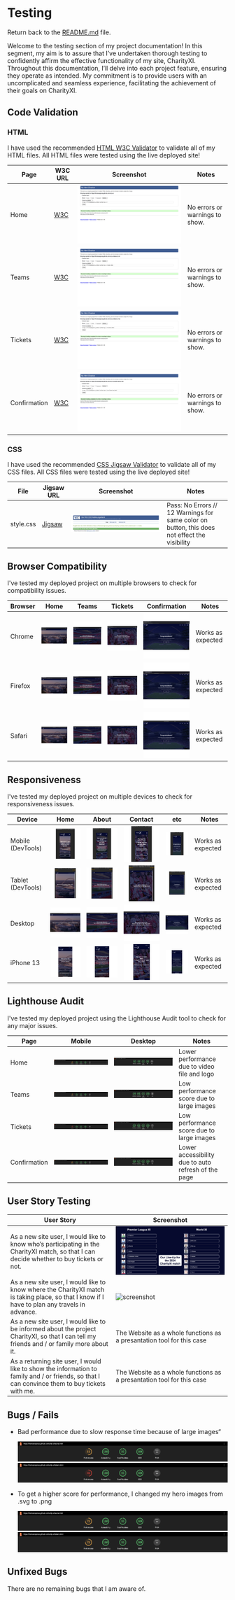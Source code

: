# Testing

Return back to the [README.md](README.md) file.

Welcome to the testing section of my project documentation! In this segment, my aim is to assure that I’ve undertaken thorough testing to confidently affirm the effective functionality of my site, CharityXI. Throughout this documentation, I’ll delve into each project feature, ensuring they operate as intended. My commitment is to provide users with an uncomplicated and seamless experience, facilitating the achievement of their goals on CharityXI.


## Code Validation

### HTML

I have used the recommended [HTML W3C Validator](https://validator.w3.org) to validate all of my HTML files. All HTML files were tested using the live deployed site!

| Page | W3C URL | Screenshot | Notes |
| --- | --- | --- | --- |
| Home | [W3C](https://validator.w3.org/nu/?doc=https%3A%2F%2Ffirstnamejonas.github.io%2Fcharity-xi%2F) | ![screenshot](documentation/html-validation-home.png) | No errors or warnings to show. |
| Teams | [W3C](https://validator.w3.org/nu/?doc=https%3A%2F%2Ffirstnamejonas.github.io%2Fcharity-xi%2Fteams.html) | ![screenshot](documentation/html-validation-teams.png) | No errors or warnings to show. |
| Tickets | [W3C](https://validator.w3.org/nu/?doc=https%3A%2F%2Ffirstnamejonas.github.io%2Fcharity-xi%2Ftickets.html) | ![screenshot](documentation/html-validation-tickets.png) | No errors or warnings to show. |
| Confirmation | [W3C](https://validator.w3.org/nu/?doc=https%3A%2F%2Ffirstnamejonas.github.io%2Fcharity-xi%2Ftickets.html) | ![screenshot](documentation/html-validation-confirmation.png) | No errors or warnings to show. |

### CSS

I have used the recommended [CSS Jigsaw Validator](https://jigsaw.w3.org/css-validator) to validate all of my CSS files. All CSS files were tested using the live deployed site!

| File | Jigsaw URL | Screenshot | Notes |
| --- | --- | --- | --- |
| style.css | [Jigsaw](https://jigsaw.w3.org/css-validator/validator?uri=https%3A%2F%2Ffirstnamejonas.github.io%2Fcharity-xi%2Findex.html&profile=css3svg&usermedium=all&warning=1&vextwarning=&lang=de#warnings) | ![screenshot](documentation/css-validation-style.png) | Pass: No Errors // 12 Warnings for same color on button, this does not effect the visibility |


## Browser Compatibility

I've tested my deployed project on multiple browsers to check for compatibility issues.

| Browser | Home | Teams | Tickets | Confirmation | Notes |
| --- | --- | --- | --- | --- | --- |
| Chrome | ![screenshot](documentation/21.png) | ![screenshot](documentation/22.png) | ![screenshot](documentation/23.png) | ![screenshot](documentation/24.png) | Works as expected |
| Firefox | ![screenshot](documentation/17.png) | ![screenshot](documentation/18.png) | ![screenshot](documentation/19.png) | ![screenshot](documentation/20.png) | Works as expected |
| Safari | ![screenshot](documentation/13.png) | ![screenshot](documentation/14.png) | ![screenshot](documentation/15.png) | ![screenshot](documentation/16.png) | Works as expected |


## Responsiveness

I've tested my deployed project on multiple devices to check for responsiveness issues.

| Device | Home | About | Contact | etc | Notes |
| --- | --- | --- | --- | --- | --- |
| Mobile (DevTools) | ![screenshot](documentation/5.png) | ![screenshot](documentation/6.png) | ![screenshot](documentation/7.png) | ![screenshot](documentation/8.png) | Works as expected |
| Tablet (DevTools) | ![screenshot](documentation/1.png) | ![screenshot](documentation/2.png) | ![screenshot](documentation/3.png) | ![screenshot](documentation/4.png) | Works as expected |
| Desktop | ![screenshot](documentation/13.png) | ![screenshot](documentation/14.png) | ![screenshot](documentation/15.png) | ![screenshot](documentation/16.png) | Works as expected |
| iPhone 13 | ![screenshot](documentation/9.png) | ![screenshot](documentation/10.png) | ![screenshot](documentation/11.png) | ![screenshot](documentation/12.png) | Works as expected |


## Lighthouse Audit

I've tested my deployed project using the Lighthouse Audit tool to check for any major issues.

| Page | Mobile | Desktop | Notes |
| --- | --- | --- | --- |
| Home | ![screenshot](documentation/lighthouse-home.png) | ![screenshot](documentation/lighthouse-home-desktop.png) | Lower performance due to video file and logo|
| Teams | ![screenshot](documentation/lighthouse-teams.png) | ![screenshot](documentation/lighthouse-teams-desktop.png) | Low performance score due to large images |
| Tickets | ![screenshot](documentation/lighthouse-tickets.png) | ![screenshot](documentation/lighthouse-tickets-desktop.png) | Low performance score due to large images |
| Confirmation | ![screenshot](documentation/lighthouse-confirmation.png) | ![screenshot](documentation/lighthouse-confirmation-desktop.png) | Lower accessibility due to auto refresh of the page |


## User Story Testing

| User Story | Screenshot |
| --- | --- |
| As a new site user, I would like to know who’s participating in the CharityXI match, so that I can decide whether to buy tickets or not. | ![screenshot](documentation/feature06.png) |
| As a new site user, I would like to know where the CharityXI match is taking place, so that I know if I have to plan any travels in advance. | ![screenshot](documentation/feature05.png) |
| As a new site user, I would like to be informed about the project CharityXI, so that I can tell my friends and / or family more about it. | The Website as a whole functions as a presantation tool for this case |
| As a returning site user, I would like to show the information to family and / or friends, so that I can convince them to buy tickets with me. | The Website as a whole functions as a presantation tool for this case |


## Bugs / Fails

- Bad performance due to slow response time because of large images“

    ![screenshot](documentation/lighthouse-teams.png)
    ![screenshot](documentation/lighthouse-tickets.png)

- To get a higher score for performance, I changed my hero images from .svg to .png

    ![screenshot](documentation/lighthouse-teams-fixed.png)
    ![screenshot](documentation/lighthouse-tickets-fixed.png)


## Unfixed Bugs

There are no remaining bugs that I am aware of.